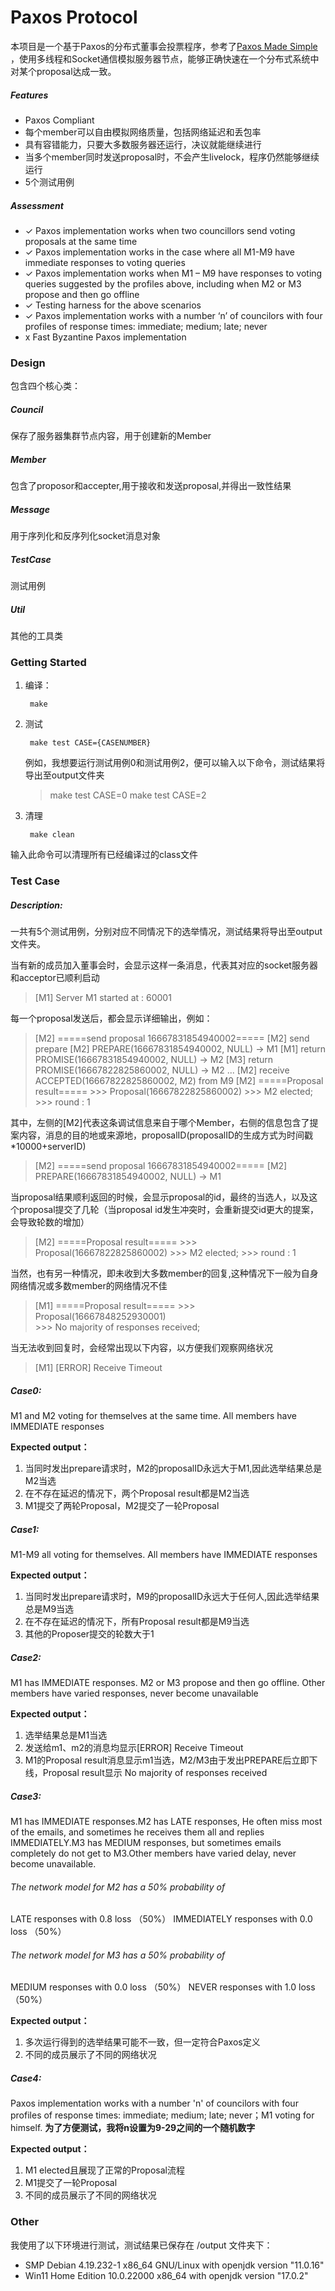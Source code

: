# Paxos Protocol

本项目是一个基于Paxos的分布式董事会投票程序，参考了[Paxos Made Simple ](http://lamport.azurewebsites.net/pubs/paxos-simple.pdf "Paxos Made Simple ")，使用多线程和Socket通信模拟服务器节点，能够正确快速在一个分布式系统中对某个proposal达成一致。
##### Features
- Paxos Compliant
- 每个member可以自由模拟网络质量，包括网络延迟和丢包率
- 具有容错能力，只要大多数服务器还运行，决议就能继续进行
- 当多个member同时发送proposal时，不会产生livelock，程序仍然能够继续运行
- 5个测试用例

##### Assessment
- ✓ Paxos implementation works when two councillors send voting proposals at the same time
- ✓ Paxos implementation works in the case where all M1-M9 have immediate responses to voting queries
- ✓ Paxos implementation works when M1 – M9 have responses to voting queries suggested by the profiles above, including when M2 or M3 propose and then go offline
- ✓ Testing harness for the above scenarios
- ✓ Paxos implementation works with a number ‘n’ of councilors with four profiles of response times: immediate; medium; late; never
- x Fast Byzantine Paxos implementation

### Design
包含四个核心类：

##### Council
保存了服务器集群节点内容，用于创建新的Member
##### Member
包含了proposor和accepter,用于接收和发送proposal,并得出一致性结果
##### Message
用于序列化和反序列化socket消息对象
##### TestCase
测试用例
##### Util
其他的工具类

### Getting Started
1. 编译：

		make

2. 测试

		make test CASE={CASENUMBER}

	例如，我想要运行测试用例0和测试用例2，便可以输入以下命令，测试结果将导出至output文件夹
	> make test CASE=0
	> make test CASE=2


3. 清理

		make clean
输入此命令可以清理所有已经编译过的class文件

### Test Case
##### Description:
一共有5个测试用例，分别对应不同情况下的选举情况，测试结果将导出至output文件夹。

当有新的成员加入董事会时，会显示这样一条消息，代表其对应的socket服务器和acceptor已顺利启动

> [M1] Server M1 started at : 60001

每一个proposal发送后，都会显示详细输出，例如：

> [M2] =====send proposal 16667831854940002=====
[M2] send prepare
[M2] PREPARE(16667831854940002, NULL) -> M1
[M1] return PROMISE(16667831854940002, NULL) -> M2
[M3] return PROMISE(16667822825860002, NULL) -> M2
...
[M2] receive ACCEPTED(16667822825860002, M2) from M9
[M2] =====Proposal result=====
\>>> Proposal(16667822825860002)
\>>> M2 elected;
\>>> round : 1

其中，左侧的[M2]代表这条调试信息来自于哪个Member，右侧的信息包含了提案内容，消息的目的地或来源地，proposalID(proposalID的生成方式为时间戳*10000+serverID)
> [M2] =====send proposal 16667831854940002=====
[M2] PREPARE(16667831854940002, NULL) -> M1

当proposal结果顺利返回的时候，会显示proposal的id，最终的当选人，以及这个proposal提交了几轮（当proposal id发生冲突时，会重新提交id更大的提案，会导致轮数的增加）
> [M2] =====Proposal result=====
\>>> Proposal(16667822825860002)
\>>> M2 elected;
\>>> round : 1

当然，也有另一种情况，即未收到大多数member的回复,这种情况下一般为自身网络情况或多数member的网络情况不佳

> [M1] =====Proposal result=====
\>>> Proposal(16667848252930001)  
\>>> No majority of responses received;

当无法收到回复时，会经常出现以下内容，以方便我们观察网络状况
> [M1] [ERROR] Receive Timeout

##### Case0:
M1 and M2 voting for themselves at the same time. All members have IMMEDIATE responses

**Expected output：**

1. 当同时发出prepare请求时，M2的proposalID永远大于M1,因此选举结果总是M2当选
2. 在不存在延迟的情况下，两个Proposal result都是M2当选
3. M1提交了两轮Proposal，M2提交了一轮Proposal

##### Case1:
M1-M9 all voting for themselves. All members have IMMEDIATE responses

**Expected output：**

1. 当同时发出prepare请求时，M9的proposalID永远大于任何人,因此选举结果总是M9当选
2. 在不存在延迟的情况下，所有Proposal result都是M9当选
3. 其他的Proposer提交的轮数大于1

##### Case2:
M1 has IMMEDIATE responses. M2 or M3 propose and then go offline. Other members have varied responses, never become unavailable

**Expected output：**

1. 选举结果总是M1当选
2. 发送给m1、m2的消息均显示[ERROR] Receive Timeout
3. M1的Proposal result消息显示m1当选，M2/M3由于发出PREPARE后立即下线，Proposal result显示 No majority of responses received

##### Case3:
M1 has IMMEDIATE responses.M2 has LATE responses, He often miss most of the emails, and sometimes he receives them all and replies IMMEDIATELY.M3 has MEDIUM responses, but sometimes emails completely do not get to M3.Other members have varied delay, never become unavailable.

###### The network model for M2 has a 50% probability of 
LATE responses with 0.8 loss （50%）
IMMEDIATELY responses with 0.0 loss （50%）

###### The network model for M3 has a 50% probability of 
MEDIUM responses with 0.0 loss （50%）
NEVER responses with 1.0 loss （50%）


**Expected output：**

1. 多次运行得到的选举结果可能不一致，但一定符合Paxos定义
2. 不同的成员展示了不同的网络状况

##### Case4:
Paxos implementation works with a number 'n' of councilors with four profiles of response times: immediate; medium; late; never；M1 voting for himself. **为了方便测试，我将n设置为9-29之间的一个随机数字**

**Expected output：**

1. M1 elected且展现了正常的Proposal流程
2. M1提交了一轮Proposal
3. 不同的成员展示了不同的网络状况

### Other
我使用了以下环境进行测试，测试结果已保存在 /output 文件夹下：
- SMP Debian 4.19.232-1 x86_64 GNU/Linux with openjdk version "11.0.16"
- Win11 Home Edition 10.0.22000 x86_64 with openjdk version "17.0.2"